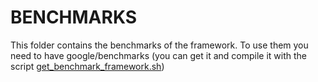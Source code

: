 # BENCHMARKS

This folder contains the benchmarks of the framework. To use them you need to have
google/benchmarks (you can get it and compile it with the script [get_benchmark_framework.sh](../scripts))